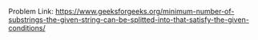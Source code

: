 Problem Link: https://www.geeksforgeeks.org/minimum-number-of-substrings-the-given-string-can-be-splitted-into-that-satisfy-the-given-conditions/
